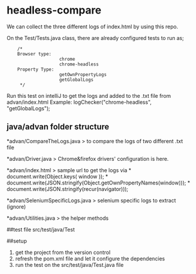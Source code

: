# headless-compare
We can collect the three different logs of index.html by using this repo.

On the Test/Tests.java class, there are already configured tests to run as;

        /*
        Browser type:
                        chrome
                        chrome-headless
        Property Type:
                        getOwnPropertyLogs
                        getGlobalLogs
         */

Run this test on intelliJ to get the logs and added to the .txt file from advan/index.html
Example: logChecker("chrome-headless", "getGlobalLogs");


## java/advan folder structure

*advan/CompareTheLogs.java > to compare the logs of two different .txt file

*advan/Driver.java         > Chrome&firefox drivers' configuration is here.

*advan/index.html          > sample url to get the logs via
        * document.write(Object.keys( window ));
        * document.write(JSON.stringify(Object.getOwnPropertyNames(window)));
        * document.write(JSON.stringify(recur(navigator)));

*advan/SeleniumSpecificLogs.java > selenium specific logs to extract (ignore)

*advan/Utilities.java            > the helper methods

##test file
src/test/java/Test


##setup
1. get the project from the version control
2. refresh the pom.xml file and let it configure the dependencies
3. run the test on the src/test/java/Test.java file